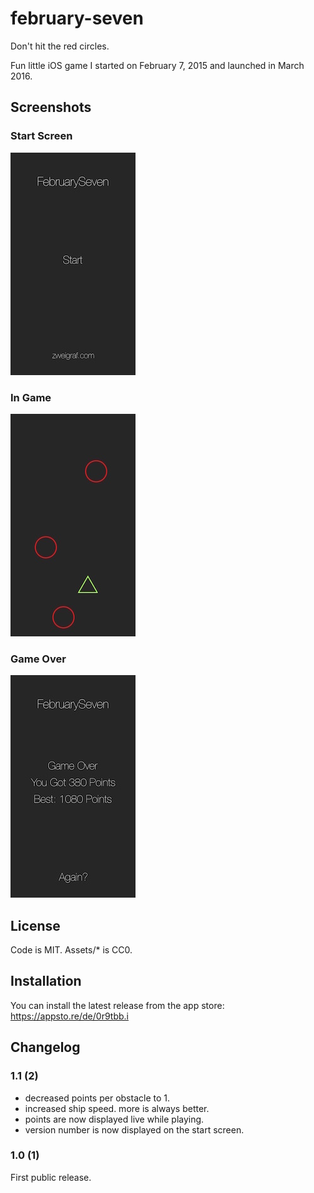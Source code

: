 # february-seven
Don't hit the red circles.

Fun little iOS game I started on February 7, 2015 and launched in March 2016. 

## Screenshots

### Start Screen

![start screen](screen_start.jpg)

### In Game

![in game](screen_ingame.jpg)

### Game Over

![game over](screen_gameover.jpg)


## License

Code is MIT.
Assets/* is CC0. 

## Installation

You can install the latest release from the app store: https://appsto.re/de/0r9tbb.i

## Changelog

### 1.1 (2)

- decreased points per obstacle to 1.
- increased ship speed. more is always better.
- points are now displayed live while playing.
- version number is now displayed on the start screen. 

### 1.0 (1)

First public release.